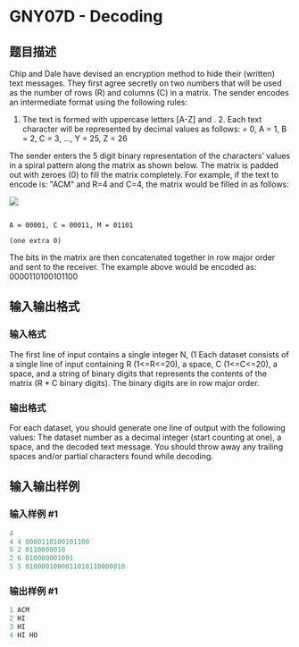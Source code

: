 # GNY07D - Decoding

## 题目描述

Chip and Dale have devised an encryption method to hide their (written) text messages. They first agree secretly on two numbers that will be used as the number of rows (R) and columns (C) in a matrix. The sender encodes an intermediate format using the following rules:

1. The text is formed with uppercase letters \[A-Z\] and . 2. Each text character will be represented by decimal values as follows: = 0, A = 1, B = 2, C = 3, ..., Y = 25, Z = 26

The sender enters the 5 digit binary representation of the characters’ values in a spiral pattern along the matrix as shown below. The matrix is padded out with zeroes (0) to fill the matrix completely. For example, if the text to encode is: "ACM" and R=4 and C=4, the matrix would be filled in as follows:

![](https://cdn.luogu.com.cn/upload/vjudge_pic/SP2526/ad178b3b0c6ff30c857ecbf6bb1caa15188666ae.png)

```

A = 00001, C = 00011, M = 01101

(one extra 0)

```

The bits in the matrix are then concatenated together in row major order and sent to the receiver. The example above would be encoded as: 0000110100101100

## 输入输出格式

### 输入格式

The first line of input contains a single integer N, (1 Each dataset consists of a single line of input containing R (1<=R<=20), a space, C (1<=C<=20), a space, and a string of binary digits that represents the contents of the matrix (R \* C binary digits). The binary digits are in row major order.

### 输出格式

For each dataset, you should generate one line of output with the following values: The dataset number as a decimal integer (start counting at one), a space, and the decoded text message. You should throw away any trailing spaces and/or partial characters found while decoding.

## 输入输出样例

### 输入样例 #1

```cpp
4
4 4 0000110100101100
5 2 0110000010
2 6 010000001001
5 5 0100001000011010110000010
```


### 输出样例 #1

```cpp
1 ACM
2 HI
3 HI
4 HI HO
```


